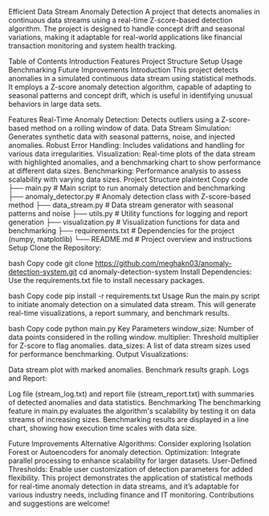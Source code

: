 Efficient Data Stream Anomaly Detection
A project that detects anomalies in continuous data streams using a real-time Z-score-based detection algorithm. The project is designed to handle concept drift and seasonal variations, making it adaptable for real-world applications like financial transaction monitoring and system health tracking.

Table of Contents
Introduction
Features
Project Structure
Setup
Usage
Benchmarking
Future Improvements
Introduction
This project detects anomalies in a simulated continuous data stream using statistical methods. It employs a Z-score anomaly detection algorithm, capable of adapting to seasonal patterns and concept drift, which is useful in identifying unusual behaviors in large data sets.

Features
Real-Time Anomaly Detection: Detects outliers using a Z-score-based method on a rolling window of data.
Data Stream Simulation: Generates synthetic data with seasonal patterns, noise, and injected anomalies.
Robust Error Handling: Includes validations and handling for various data irregularities.
Visualization: Real-time plots of the data stream with highlighted anomalies, and a benchmarking chart to show performance at different data sizes.
Benchmarking: Performance analysis to assess scalability with varying data sizes.
Project Structure
plaintext
Copy code
├── main.py               # Main script to run anomaly detection and benchmarking
├── anomaly_detector.py   # Anomaly detection class with Z-score-based method
├── data_stream.py        # Data stream generator with seasonal patterns and noise
├── utils.py              # Utility functions for logging and report generation
├── visualization.py      # Visualization functions for data and benchmarking
├── requirements.txt      # Dependencies for the project (numpy, matplotlib)
└── README.md             # Project overview and instructions
Setup
Clone the Repository:

bash
Copy code
git clone https://github.com/meghakn03/anomaly-detection-system.git
cd anomaly-detection-system
Install Dependencies: Use the requirements.txt file to install necessary packages.

bash
Copy code
pip install -r requirements.txt
Usage
Run the main.py script to initiate anomaly detection on a simulated data stream. This will generate real-time visualizations, a report summary, and benchmark results.

bash
Copy code
python main.py
Key Parameters
window_size: Number of data points considered in the rolling window.
multiplier: Threshold multiplier for Z-score to flag anomalies.
data_sizes: A list of data stream sizes used for performance benchmarking.
Output
Visualizations:

Data stream plot with marked anomalies.
Benchmark results graph.
Logs and Report:

Log file (stream_log.txt) and report file (stream_report.txt) with summaries of detected anomalies and data statistics.
Benchmarking
The benchmarking feature in main.py evaluates the algorithm's scalability by testing it on data streams of increasing sizes. Benchmarking results are displayed in a line chart, showing how execution time scales with data size.

Future Improvements
Alternative Algorithms: Consider exploring Isolation Forest or Autoencoders for anomaly detection.
Optimization: Integrate parallel processing to enhance scalability for larger datasets.
User-Defined Thresholds: Enable user customization of detection parameters for added flexibility.
This project demonstrates the application of statistical methods for real-time anomaly detection in data streams, and it’s adaptable for various industry needs, including finance and IT monitoring. Contributions and suggestions are welcome!
